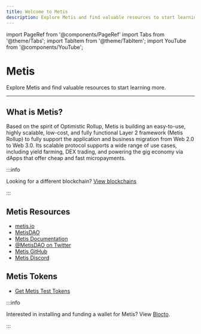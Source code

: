 ```yaml
---
title: Welcome to Metis
description: Explore Metis and find valuable resources to start learning more.
---
```


import PageRef from '@components/PageRef'
import Tabs from '@theme/Tabs';
import TabItem from '@theme/TabItem';
import YouTube from '@components/YouTube';

# Metis

Explore Metis and find valuable resources to start learning more.

---

## What is Metis?

Based on the spirit of Optimistic Rollup, Metis is building an easy-to-use, highly scalable, low-cost, and fully functional Layer 2 framework (Metis Rollup) to fully support the application and business migration from Web 2.0 to Web 3.0. Its scalable protocol supports a wide range of use cases, including yield farming, DEX trading, and powering the gig economy via dApps that offer cheap and fast micropayments.

<YouTube videoId="qNaxGpi__7c"/>

:::info

Looking for a different blockchain? [View blockchains](overview)

:::

## Metis Resources

- [metis.io](https://www.metis.io/#)
- [MetisDAO](https://coinmarketcap.com/currencies/metisdao/)
- [Metis Documentation](https://docs.metis.io/)
- [@MetisDAO on Twitter](https://twitter.com/MetisDAO)
- [Metis GitHub](https://github.com/MetisProtocol)
- [Metis Discord](https://discord.com/invite/RqfEJZXnxd)

## Metis Tokens

- [Get Metis Test Tokens](../../learn/tokens/metis)

:::info

Interested in installing and funding a wallet for Metis? View [Blocto](../../learn/wallet/blocto).

:::
